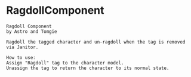 # RagdollComponent

	Ragdoll Component
	by Astro and Tomgie

	Ragdoll the tagged character and un-ragdoll when the tag is removed via Janitor.

	How to use:
	Assign "Ragdoll" tag to the character model.
	Unassign the tag to return the character to its normal state.